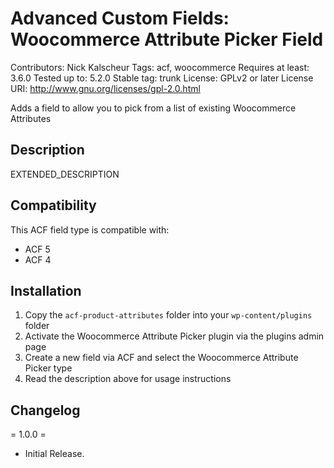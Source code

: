 # Advanced Custom Fields: Woocommerce Attribute Picker Field

Contributors: Nick Kalscheur
Tags: acf, woocommerce
Requires at least: 3.6.0
Tested up to: 5.2.0
Stable tag: trunk
License: GPLv2 or later
License URI: http://www.gnu.org/licenses/gpl-2.0.html

Adds a field to allow you to pick from a list of existing Woocommerce Attributes

## Description

EXTENDED_DESCRIPTION

## Compatibility 

This ACF field type is compatible with:
* ACF 5
* ACF 4

## Installation

1. Copy the `acf-product-attributes` folder into your `wp-content/plugins` folder
2. Activate the Woocommerce Attribute Picker plugin via the plugins admin page
3. Create a new field via ACF and select the Woocommerce Attribute Picker type
4. Read the description above for usage instructions

## Changelog 

= 1.0.0 =
* Initial Release.
